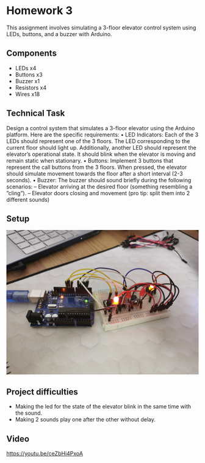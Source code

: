 #                                                            Homework 3

This assignment involves simulating a 3-floor elevator control system using LEDs, buttons, and a buzzer with Arduino.

## Components
* LEDs x4
* Buttons x3
* Buzzer x1
* Resistors x4
* Wires x18

## Technical Task
Design a control system that simulates a 3-floor elevator using the Arduino platform. Here are the specific requirements:
• LED Indicators: Each of the 3 LEDs should represent one of the 3 floors. The LED corresponding to the current floor should light up. Additionally, another LED should represent the elevator’s operational state. It should blink when the elevator is moving and remain static when stationary.
• Buttons: Implement 3 buttons that represent the call buttons from the 3 floors. When pressed, the elevator should simulate movement towards the floor after a short interval (2-3 seconds).
• Buzzer: The buzzer should sound briefly during the following scenarios:
– Elevator arriving at the desired floor (something resembling a ”cling”).
– Elevator doors closing and movement (pro tip: split them into 2 different sounds)

## Setup
![montaj](homework3.jpeg)

## Project difficulties 
- Making the led for the state of the elevator blink in the same time with the sound.
- Making 2 sounds play one after the other without delay.

## Video
https://youtu.be/ceZbHi4PxoA
